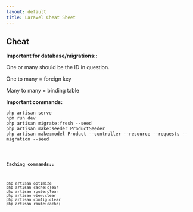 ```yaml
---
layout: default
title: Laravel Cheat Sheet
---
```


<h2>Cheat</h2>
<b>Important for database/migrations::</b>
<p>One or many should be the ID in question.</p>
<p>One to many = foreign key</p>
<p>Many to many = binding table</p>

<b>Important commands:</b>
<pre class="codesnippet">
<code>php artisan serve
npm run dev
php artisan migrate:fresh --seed
php artisan make:seeder ProductSeeder
php artisan make:model Product --controller --resource --requests --migration --seed</div></pre>

<b>Caching commands::</b>
<pre class="codesnippet">
<code>php artisan optimize
php artisan cache:clear
php artisan route:clear
php artisan view:clear
php artisan config:clear
php artisan route:cache;</code></pre>


<!-- <button href="/views/laravel/quick_start">Back</button>-->
<!-- <button href="/views/laravel/quick_start">Next</button> -->
